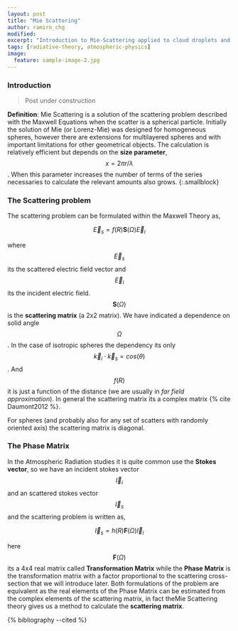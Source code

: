 ```yaml
---
layout: post
title: "Mie Scattering"
author: ramiro_chg
modified:
excerpt: "Introduction to Mie-Scattering applied to cloud droplets and aerosols"
tags: [radiative-theory, atmospheric-physics]
image:
  feature: sample-image-2.jpg
---
```


### Introduction

> Post under construction


**Definition**: Mie Scattering is a solution of the scattering problem described with the Maxwell Equations when the scatter is a spherical particle. Initially the solution of Mie (or Lorenz-Mie) was designed for homogeneous spheres, however there are extensions for multilayered spheres and with important limitations for other geometrical objects. The calculation is relatively efficient but depends on the **size parameter**, $$x=2\pi r/\lambda$$. When this parameter increases the number of terms of the series necessaries to calculate the relevant amounts also grows.
{:.smallblock}

### The Scattering problem

The scattering problem can be formulated within the Maxwell Theory as,

$$\vec{E}_{s}=f(R)\mathbf{S}(\Omega)\vec{E}_{i}$$

where $$\vec{E}_{s}$$ its the scattered electric field vector and $$\vec{E}_{i}$$ its the incident electric field. $$\mathbf{S}(\Omega)$$ is the **scattering matrix** (a 2x2 matrix). We have indicated a dependence on solid angle $$\Omega$$. In the case of isotropic spheres the dependency its only $$\vec{k}_{i}\cdot \vec{k}_{s}=cos(\theta)$$. And $$f(R)$$ it is just a function of the distance (we are usually in *far field approximation*). In general the scattering matrix its a complex matrix {% cite Daumont2012 %}.

For spheres (and probably also for any set of scatters with randomly oriented axis) the scattering matrix is diagonal. 

### The Phase Matrix

In the Atmospheric Radiation studies it is quite common use the **Stokes vector**, so we have an incident stokes vector $$\vec{I}_{i}$$ and an scattered stokes vector $$\vec{I}_{s}$$ and the scattering problem is written as,

$$\vec{I}_{s}=h(R)\mathbf{F}(\Omega)\vec{I}_{i}$$

here $$\mathbf{F}(\Omega)$$ its a 4x4 real matrix called **Transformation Matrix** while the **Phase Matrix** is the transformation matrix with a factor proportional to the scattering cross-section that we will introduce later. Both formulations of the problem are equivalent as the real elements of the Phase Matrix can be estimated from the complex elements of the scattering matrix, in fact theMie Scattering theory gives us a method to calculate the **scattering matrix**.

{% bibliography --cited %}



